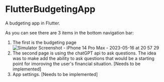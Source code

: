 # FlutterBudgetingApp
A budgeting app in Flutter. 

As you can see there are 3 items in the bottom navigation bar:
  1. The first is the budgeting page
![Simulator Screenshot - iPhone 14 Pro Max - 2023-05-16 at 20 57 29](https://github.com/hessio/FlutterBudgetingApp/assets/23244853/c814b514-01b1-43dc-ae98-ba4c2302bf9b)
  2. The second page is using the chatGPT api to ask questions. The idea was to make add the ability to ask questions that would be a starting point for imoroving the user's financial situation. [Needs to be implemented]
  3. App settings. [Needs to be implemented]

